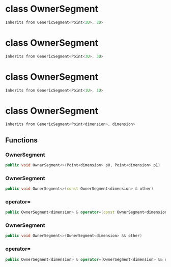 # class OwnerSegment


```cpp
Inherits from GenericSegment<Point<2U>, 2U>
```



# class OwnerSegment


```cpp
Inherits from GenericSegment<Point<3U>, 3U>
```



# class OwnerSegment


```cpp
Inherits from GenericSegment<Point<1U>, 1U>
```



# class OwnerSegment


```cpp
Inherits from GenericSegment<Point<dimension>, dimension>
```



## Functions

### OwnerSegment

```cpp
public void OwnerSegment<>(Point<dimension> p0, Point<dimension> p1)
```


### OwnerSegment

```cpp
public void OwnerSegment<>(const OwnerSegment<dimension> & other)
```


### operator=

```cpp
public OwnerSegment<dimension> & operator=(const OwnerSegment<dimension> & other)
```


### OwnerSegment

```cpp
public void OwnerSegment<>(OwnerSegment<dimension> && other)
```


### operator=

```cpp
public OwnerSegment<dimension> & operator=(OwnerSegment<dimension> && other)
```




